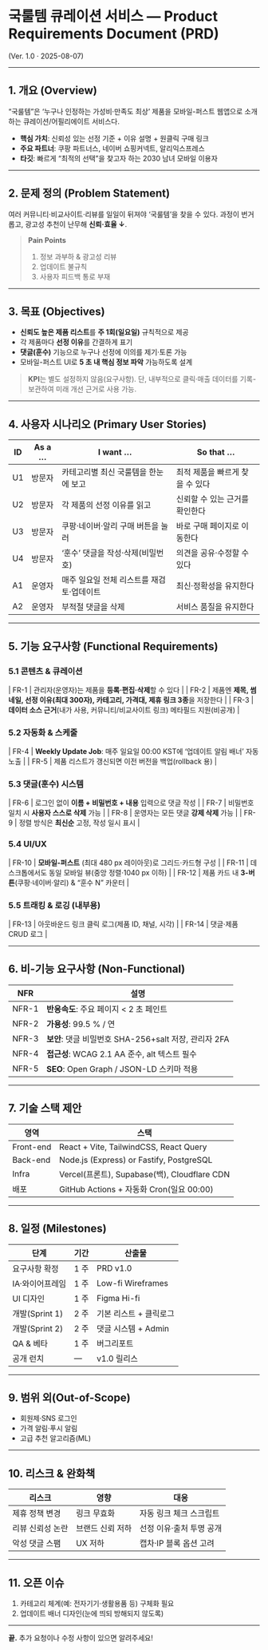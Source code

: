 # 국룰템 큐레이션 서비스 ― Product Requirements Document (PRD)

(Ver. 1.0 · 2025-08-07)

---

## 1. 개요 (Overview)

“국룰템”은 ‘누구나 인정하는 가성비·만족도 최상’ 제품을 모바일-퍼스트 웹앱으로 소개하는 큐레이션/어필리에이트 서비스다.

* **핵심 가치**: 신뢰성 있는 선정 기준 + 이유 설명 + 원클릭 구매 링크
* **주요 파트너**: 쿠팡 파트너스, 네이버 쇼핑커넥트, 알리익스프레스
* **타깃**: 빠르게 “최적의 선택”을 찾고자 하는 2030 남녀 모바일 이용자

---

## 2. 문제 정의 (Problem Statement)

여러 커뮤니티·비교사이트·리뷰를 일일이 뒤져야 ‘국룰템’을 찾을 수 있다. 과정이 번거롭고, 광고성 추천이 난무해 **신뢰·효율 ↓**.

> **Pain Points**
>
> 1. 정보 과부하 & 광고성 리뷰
> 2. 업데이트 불규칙
> 3. 사용자 피드백 통로 부재

---

## 3. 목표 (Objectives)

* **신뢰도 높은 제품 리스트**를 **주 1회(일요일)** 규칙적으로 제공
* 각 제품마다 **선정 이유**를 간결하게 표기
* **댓글(훈수)** 기능으로 누구나 선정에 이의를 제기·토론 가능
* 모바일-퍼스트 UI로 **5 초 내 핵심 정보 파악** 가능하도록 설계

> **KPI**는 별도 설정하지 않음(요구사항). 단, 내부적으로 클릭·매출 데이터를 기록-보관하여 미래 개선 근거로 사용 가능.

---

## 4. 사용자 시나리오 (Primary User Stories)

| ID | As a … | I want …                | So that …          |
| -- | ------ | ----------------------- | ------------------ |
| U1 | 방문자    | 카테고리별 최신 국룰템을 한눈에 보고    | 최적 제품을 빠르게 찾을 수 있다 |
| U2 | 방문자    | 각 제품의 선정 이유를 읽고         | 신뢰할 수 있는 근거를 확인한다  |
| U3 | 방문자    | 쿠팡·네이버·알리 구매 버튼을 눌러     | 바로 구매 페이지로 이동한다    |
| U4 | 방문자    | ‘훈수’ 댓글을 작성·삭제(비밀번호)    | 의견을 공유·수정할 수 있다    |
| A1 | 운영자    | 매주 일요일 전체 리스트를 재검토·업데이트 | 최신·정확성을 유지한다       |
| A2 | 운영자    | 부적절 댓글을 삭제              | 서비스 품질을 유지한다       |

---

## 5. 기능 요구사항 (Functional Requirements)

### 5.1 콘텐츠 & 큐레이션

\| FR-1 | 관리자(운영자)는 제품을 **등록·편집·삭제**할 수 있다 |
\| FR-2 | 제품엔 **제목, 썸네일, 선정 이유(최대 300자), 카테고리, 가격대, 제휴 링크 3종**을 저장한다 |
\| FR-3 | **데이터 소스 근거**(내가 사용, 커뮤니티/비교사이트 링크) 메타필드 지원(비공개) |

### 5.2 자동화 & 스케줄

\| FR-4 | **Weekly Update Job**: 매주 일요일 00:00 KST에 ‘업데이트 알림 배너’ 자동 노출 |
\| FR-5 | 제품 리스트가 갱신되면 이전 버전을 백업(rollback 용) |

### 5.3 댓글(훈수) 시스템

\| FR-6 | 로그인 없이 **이름 + 비밀번호 + 내용** 입력으로 댓글 작성 |
\| FR-7 | 비밀번호 일치 시 **사용자 스스로 삭제** 가능 |
\| FR-8 | 운영자는 모든 댓글 **강제 삭제** 가능 |
\| FR-9 | 정렬 방식은 **최신순** 고정, 작성 일시 표시 |

### 5.4 UI/UX

\| FR-10 | **모바일-퍼스트** (최대 480 px 레이아웃)로 그리드·카드형 구성 |
\| FR-11 | 데스크톱에서도 동일 모바일 뷰(중앙 정렬·1040 px 이하) |
\| FR-12 | 제품 카드 내 **3-버튼**(쿠팡·네이버·알리) & “훈수 N” 카운터 |

### 5.5 트래킹 & 로깅 (내부용)

\| FR-13 | 아웃바운드 링크 클릭 로그(제품 ID, 채널, 시각) |
\| FR-14 | 댓글·제품 CRUD 로그 |

---

## 6. 비-기능 요구사항 (Non-Functional)

| NFR   | 설명                                       |
| ----- | ---------------------------------------- |
| NFR-1 | **반응속도**: 주요 페이지 < 2 초 페인트               |
| NFR-2 | **가용성**: 99.5 % / 연                      |
| NFR-3 | **보안**: 댓글 비밀번호 SHA-256+salt 저장, 관리자 2FA |
| NFR-4 | **접근성**: WCAG 2.1 AA 준수, alt 텍스트 필수      |
| NFR-5 | **SEO**: Open Graph / JSON-LD 스키마 적용     |

---

## 7. 기술 스택 제안

| 영역        | 스택                                       |
| --------- | ---------------------------------------- |
| Front-end | React + Vite, TailwindCSS, React Query   |
| Back-end  | Node.js (Express) or Fastify, PostgreSQL |
| Infra     | Vercel(프론트), Supabase(백), Cloudflare CDN |
| 배포        | GitHub Actions + 자동화 Cron(일요 00:00)      |

---

## 8. 일정 (Milestones)

| 단계           | 기간  | 산출물               |
| ------------ | --- | ----------------- |
| 요구사항 확정      | 1 주 | PRD v1.0          |
| IA·와이어프레임    | 1 주 | Low-fi Wireframes |
| UI 디자인       | 1 주 | Figma Hi-fi       |
| 개발(Sprint 1) | 2 주 | 기본 리스트 + 클릭로그     |
| 개발(Sprint 2) | 2 주 | 댓글 시스템 + Admin    |
| QA & 베타      | 1 주 | 버그리포트             |
| 공개 런치        | —   | v1.0 릴리스          |

---

## 9. 범위 외(Out-of-Scope)

* 회원제·SNS 로그인
* 가격 알림·푸시 알림
* 고급 추천 알고리즘(ML)

---

## 10. 리스크 & 완화책

| 리스크       | 영향        | 대응             |
| --------- | --------- | -------------- |
| 제휴 정책 변경  | 링크 무효화    | 자동 링크 체크 스크립트  |
| 리뷰 신뢰성 논란 | 브랜드 신뢰 저하 | 선정 이유·출처 투명 공개 |
| 악성 댓글 스팸  | UX 저하     | 캡차·IP 블록 옵션 고려 |

---

## 11. 오픈 이슈

1. 카테고리 체계(예: 전자기기·생활용품 등) 구체화 필요
2. 업데이트 배너 디자인(눈에 띄되 방해되지 않도록)

---

**끝.** 추가 요청이나 수정 사항이 있으면 알려주세요!
